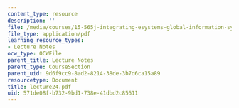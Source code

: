 ```yaml
---
content_type: resource
description: ''
file: /media/courses/15-565j-integrating-esystems-global-information-systems-spring-2002/571de08fb7329bd1738e41dbd2c85611_lecture24.pdf
file_type: application/pdf
learning_resource_types:
- Lecture Notes
ocw_type: OCWFile
parent_title: Lecture Notes
parent_type: CourseSection
parent_uid: 9d6f9cc9-8ad2-8214-38de-3b7d6ca15a89
resourcetype: Document
title: lecture24.pdf
uid: 571de08f-b732-9bd1-738e-41dbd2c85611
---
```

